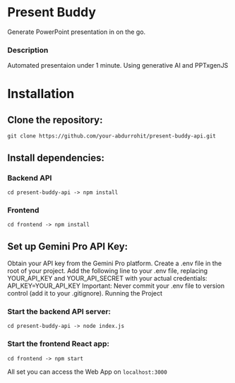 # Present Buddy
Generate PowerPoint presentation in on the go.


### Description
Automated presentaion under 1 minute. Using generative AI and PPTxgenJS


# Installation

## Clone the repository:


```git clone https://github.com/your-abdurrohit/present-buddy-api.git```

## Install dependencies:
### Backend API
```cd present-buddy-api -> npm install```
### Frontend
```cd frontend -> npm install ```
## Set up Gemini Pro API Key:

Obtain your API key from the Gemini Pro platform.
Create a .env file in the root of your project.
Add the following line to your .env file, replacing YOUR_API_KEY and YOUR_API_SECRET with your actual credentials:
API_KEY=YOUR_API_KEY
Important: Never commit your .env file to version control (add it to your .gitignore).
Running the Project

### Start the backend API server:


```cd present-buddy-api -> node index.js```

### Start the frontend React app:


``cd frontend -> npm start``

All set you can access the Web App on `localhost:3000`
